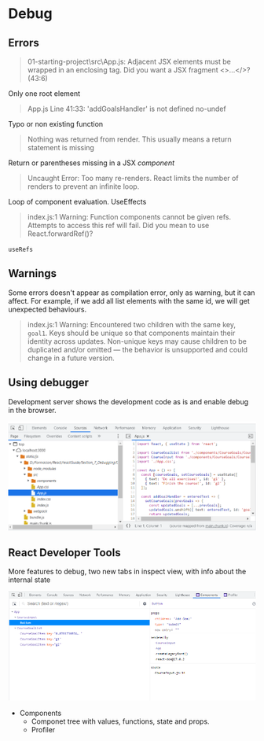 # Debug

## Errors

> 01-starting-project\src\App.js: Adjacent JSX elements must be wrapped in an enclosing tag. Did you want a JSX fragment <>...</>? (43:6)

Only one root element

> App.js Line 41:33:  'addGoalsHandler' is not defined  no-undef

Typo or non existing function

> Nothing was returned from render. This usually means a return statement is missing

Return or parentheses missing in a JSX _component_

> Uncaught Error: Too many re-renders. React limits the number of renders to prevent an infinite loop.

Loop of component evaluation. UseEffects

> index.js:1 Warning: Function components cannot be given refs. Attempts to access this ref will fail. Did you mean to use React.forwardRef()?

`useRefs`

## Warnings

Some errors doesn't appear as compilation error, only as warning, but it can affect. For example, if we add all list elements with the same id, we will get unexpected behaviours.

> index.js:1 Warning: Encountered two children with the same key, `goal1`. Keys should be unique so that components maintain their identity across updates. Non-unique keys may cause children to be duplicated and/or omitted — the behavior is unsupported and could change in a future version.

## Using debugger

Development server shows the development code as is and enable debug in the browser.

![images](images/s7-debug-sources.PNG)

## React Developer Tools

More features to debug, two new tabs in inspect view, with info about the internal state

![images](images/s7-debug-devTools.PNG)

* Components
  * Componet tree with values, functions, state and props.
  * Profiler
